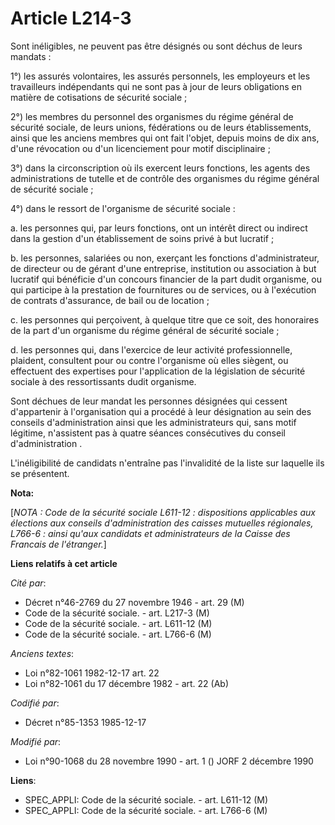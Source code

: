 # Article L214-3

Sont inéligibles, ne peuvent pas être désignés ou sont déchus de leurs mandats : 

1°) les assurés volontaires, les assurés personnels, les employeurs et les travailleurs indépendants qui ne sont pas à jour
de leurs obligations en matière de cotisations de sécurité sociale ; 

2°) les membres du personnel des organismes du régime général de sécurité sociale, de leurs unions, fédérations ou de leurs
établissements, ainsi que les anciens membres qui ont fait l'objet, depuis moins de dix ans, d'une révocation ou d'un
licenciement pour motif disciplinaire ; 

3°) dans la circonscription où ils exercent leurs fonctions, les agents des administrations de tutelle et de contrôle des
organismes du régime général de sécurité sociale ; 

4°) dans le ressort de l'organisme de sécurité sociale : 

a. les personnes qui, par leurs fonctions, ont un intérêt direct ou indirect dans la gestion d'un établissement de soins
privé à but lucratif ; 

b. les personnes, salariées ou non, exerçant les fonctions d'administrateur, de directeur ou de gérant d'une entreprise,
institution ou association à but lucratif qui bénéficie d'un concours financier de la part dudit organisme, ou qui participe
à la prestation de fournitures ou de services, ou à l'exécution de contrats d'assurance, de bail ou de location ; 

c. les personnes qui perçoivent, à quelque titre que ce soit, des honoraires de la part d'un organisme du régime général de
sécurité sociale ; 

d. les personnes qui, dans l'exercice de leur activité professionnelle, plaident, consultent pour ou contre l'organisme où
elles siègent, ou effectuent des expertises pour l'application de la législation de sécurité sociale à des ressortissants
dudit organisme. 

Sont déchues de leur mandat les personnes désignées qui cessent d'appartenir à l'organisation qui a procédé à leur
désignation au sein des conseils d'administration ainsi que les administrateurs qui, sans motif légitime, n'assistent pas à
quatre séances consécutives du conseil d'administration     . 

L'inéligibilité de candidats n'entraîne pas l'invalidité de la liste sur laquelle ils se présentent.

**Nota:**

[*NOTA : Code de la sécurité sociale L611-12 : dispositions applicables aux élections aux conseils d'administration des
caisses mutuelles régionales, L766-6 : ainsi qu'aux candidats et administrateurs de la Caisse des Francais de l'étranger.*]

**Liens relatifs à cet article**

_Cité par_:

  - Décret n°46-2769 du 27 novembre 1946 - art. 29 (M)
  - Code de la sécurité sociale. - art. L217-3 (M)
  - Code de la sécurité sociale. - art. L611-12 (M)
  - Code de la sécurité sociale. - art. L766-6 (M)

_Anciens textes_:

  - Loi n°82-1061 1982-12-17 art. 22
  - Loi n°82-1061 du 17 décembre 1982 - art. 22 (Ab)

_Codifié par_:

  - Décret n°85-1353 1985-12-17

_Modifié par_:

  - Loi n°90-1068 du 28 novembre 1990 - art. 1 () JORF 2 décembre 1990

**Liens**:

  - SPEC_APPLI: Code de la sécurité sociale. - art. L611-12 (M)
  - SPEC_APPLI: Code de la sécurité sociale. - art. L766-6 (M)
